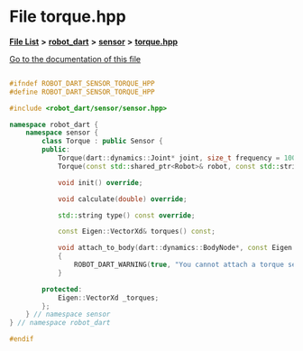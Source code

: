 

# File torque.hpp

[**File List**](files.md) **>** [**robot\_dart**](dir_166284c5f0440000a6384365f2a45567.md) **>** [**sensor**](dir_d1adb19f0b40b70b30ee0daf1901679b.md) **>** [**torque.hpp**](torque_8hpp.md)

[Go to the documentation of this file](torque_8hpp.md)

```C++

#ifndef ROBOT_DART_SENSOR_TORQUE_HPP
#define ROBOT_DART_SENSOR_TORQUE_HPP

#include <robot_dart/sensor/sensor.hpp>

namespace robot_dart {
    namespace sensor {
        class Torque : public Sensor {
        public:
            Torque(dart::dynamics::Joint* joint, size_t frequency = 1000);
            Torque(const std::shared_ptr<Robot>& robot, const std::string& joint_name, size_t frequency = 1000) : Torque(robot->joint(joint_name), frequency) {}

            void init() override;

            void calculate(double) override;

            std::string type() const override;

            const Eigen::VectorXd& torques() const;

            void attach_to_body(dart::dynamics::BodyNode*, const Eigen::Isometry3d&) override
            {
                ROBOT_DART_WARNING(true, "You cannot attach a torque sensor to a body!");
            }

        protected:
            Eigen::VectorXd _torques;
        };
    } // namespace sensor
} // namespace robot_dart

#endif

```

